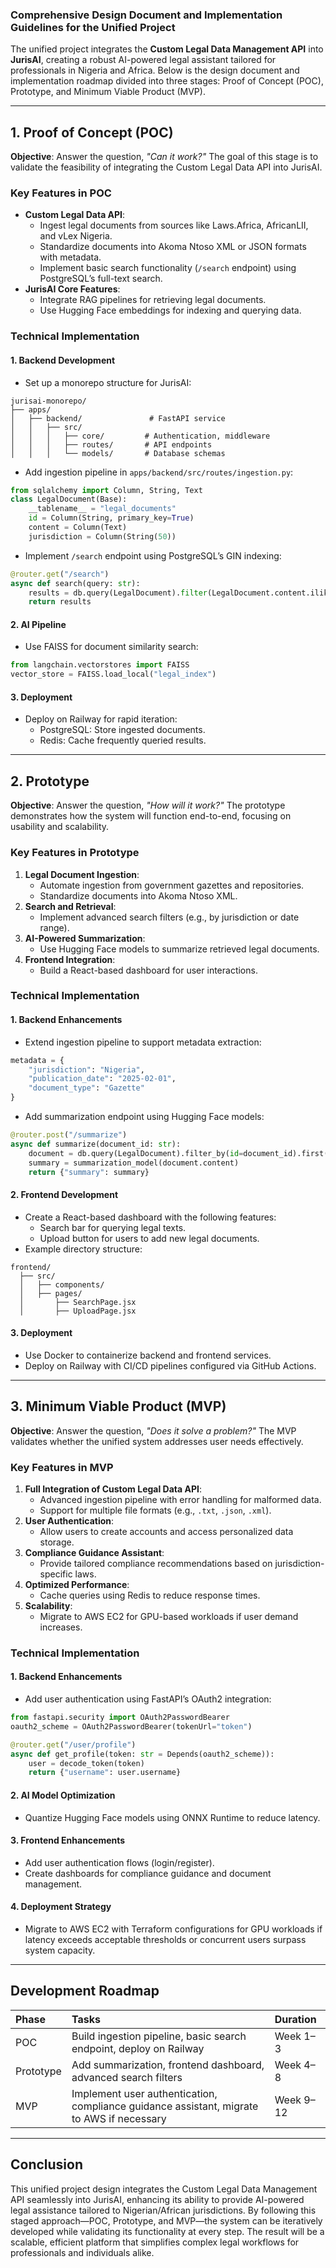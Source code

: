 ### **Comprehensive Design Document and Implementation Guidelines for the Unified Project**

The unified project integrates the **Custom Legal Data Management API** into **JurisAI**, creating a robust AI-powered legal assistant tailored for professionals in Nigeria and Africa. Below is the design document and implementation roadmap divided into three stages: Proof of Concept (POC), Prototype, and Minimum Viable Product (MVP).

---

## **1. Proof of Concept (POC)**

**Objective**: Answer the question, *"Can it work?"*
The goal of this stage is to validate the feasibility of integrating the Custom Legal Data API into JurisAI.

### **Key Features in POC**

- **Custom Legal Data API**:
    - Ingest legal documents from sources like Laws.Africa, AfricanLII, and vLex Nigeria.
    - Standardize documents into Akoma Ntoso XML or JSON formats with metadata.
    - Implement basic search functionality (`/search` endpoint) using PostgreSQL’s full-text search.
- **JurisAI Core Features**:
    - Integrate RAG pipelines for retrieving legal documents.
    - Use Hugging Face embeddings for indexing and querying data.


### **Technical Implementation**

#### **1. Backend Development**

- Set up a monorepo structure for JurisAI:

```
jurisai-monorepo/
├── apps/
│   ├── backend/               # FastAPI service
│   │   ├── src/
│   │   │   ├── core/         # Authentication, middleware
│   │   │   ├── routes/       # API endpoints
│   │   │   └── models/       # Database schemas
```

- Add ingestion pipeline in `apps/backend/src/routes/ingestion.py`:

```python
from sqlalchemy import Column, String, Text
class LegalDocument(Base):
    __tablename__ = "legal_documents"
    id = Column(String, primary_key=True)
    content = Column(Text)
    jurisdiction = Column(String(50))
```

- Implement `/search` endpoint using PostgreSQL’s GIN indexing:

```python
@router.get("/search")
async def search(query: str):
    results = db.query(LegalDocument).filter(LegalDocument.content.ilike(f"%{query}%")).all()
    return results
```


#### **2. AI Pipeline**

- Use FAISS for document similarity search:

```python
from langchain.vectorstores import FAISS
vector_store = FAISS.load_local("legal_index")
```


#### **3. Deployment**

- Deploy on Railway for rapid iteration:
    - PostgreSQL: Store ingested documents.
    - Redis: Cache frequently queried results.

---

## **2. Prototype**

**Objective**: Answer the question, *"How will it work?"*
The prototype demonstrates how the system will function end-to-end, focusing on usability and scalability.

### **Key Features in Prototype**

1. **Legal Document Ingestion**:
    - Automate ingestion from government gazettes and repositories.
    - Standardize documents into Akoma Ntoso XML.
2. **Search and Retrieval**:
    - Implement advanced search filters (e.g., by jurisdiction or date range).
3. **AI-Powered Summarization**:
    - Use Hugging Face models to summarize retrieved legal documents.
4. **Frontend Integration**:
    - Build a React-based dashboard for user interactions.

### **Technical Implementation**

#### **1. Backend Enhancements**

- Extend ingestion pipeline to support metadata extraction:

```python
metadata = {
    "jurisdiction": "Nigeria",
    "publication_date": "2025-02-01",
    "document_type": "Gazette"
}
```

- Add summarization endpoint using Hugging Face models:

```python
@router.post("/summarize")
async def summarize(document_id: str):
    document = db.query(LegalDocument).filter_by(id=document_id).first()
    summary = summarization_model(document.content)
    return {"summary": summary}
```


#### **2. Frontend Development**

- Create a React-based dashboard with the following features:
    - Search bar for querying legal texts.
    - Upload button for users to add new legal documents.
- Example directory structure:

```
frontend/
  ├── src/
  │   ├── components/
  │   ├── pages/
  │       ├── SearchPage.jsx
  │       ├── UploadPage.jsx
```


#### **3. Deployment**

- Use Docker to containerize backend and frontend services.
- Deploy on Railway with CI/CD pipelines configured via GitHub Actions.

---

## **3. Minimum Viable Product (MVP)**

**Objective**: Answer the question, *"Does it solve a problem?"*
The MVP validates whether the unified system addresses user needs effectively.

### **Key Features in MVP**

1. **Full Integration of Custom Legal Data API**:
    - Advanced ingestion pipeline with error handling for malformed data.
    - Support for multiple file formats (e.g., `.txt`, `.json`, `.xml`).
2. **User Authentication**:
    - Allow users to create accounts and access personalized data storage.
3. **Compliance Guidance Assistant**:
    - Provide tailored compliance recommendations based on jurisdiction-specific laws.
4. **Optimized Performance**:
    - Cache queries using Redis to reduce response times.
5. **Scalability**:
    - Migrate to AWS EC2 for GPU-based workloads if user demand increases.

### **Technical Implementation**

#### **1. Backend Enhancements**

- Add user authentication using FastAPI’s OAuth2 integration:

```python
from fastapi.security import OAuth2PasswordBearer
oauth2_scheme = OAuth2PasswordBearer(tokenUrl="token")

@router.get("/user/profile")
async def get_profile(token: str = Depends(oauth2_scheme)):
    user = decode_token(token)
    return {"username": user.username}
```


#### **2. AI Model Optimization**

- Quantize Hugging Face models using ONNX Runtime to reduce latency.


#### **3. Frontend Enhancements**

- Add user authentication flows (login/register).
- Create dashboards for compliance guidance and document management.


#### **4. Deployment Strategy**

- Migrate to AWS EC2 with Terraform configurations for GPU workloads if latency exceeds acceptable thresholds or concurrent users surpass system capacity.

---

## **Development Roadmap**

| Phase | Tasks | Duration |
| :-- | :-- | :-- |
| POC | Build ingestion pipeline, basic search endpoint, deploy on Railway | Week 1–3 |
| Prototype | Add summarization, frontend dashboard, advanced search filters | Week 4–8 |
| MVP | Implement user authentication, compliance guidance assistant, migrate to AWS if necessary | Week 9–12 |

---

## Conclusion

This unified project design integrates the Custom Legal Data Management API seamlessly into JurisAI, enhancing its ability to provide AI-powered legal assistance tailored to Nigerian/African jurisdictions. By following this staged approach—POC, Prototype, and MVP—the system can be iteratively developed while validating its functionality at every step. The result will be a scalable, efficient platform that simplifies complex legal workflows for professionals and individuals alike.